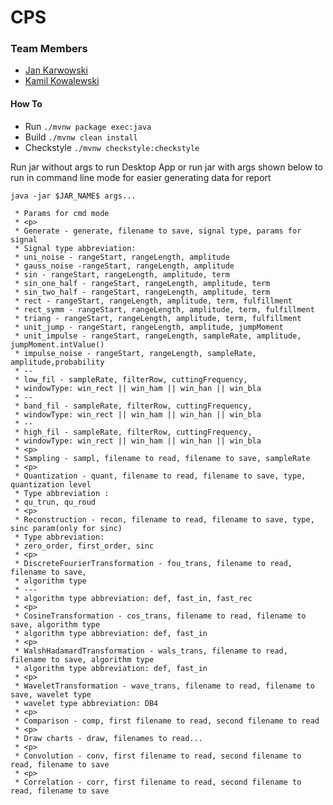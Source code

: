 # CPS

### Team Members
* [Jan Karwowski](https://github.com/karwojan)
* [Kamil Kowalewski](https://github.com/KKowalewski24)

#### How To
* Run `./mvnw package exec:java`
* Build `./mvnw clean install`
* Checkstyle `./mvnw checkstyle:checkstyle`

Run jar without args to run Desktop App or run jar with args shown below 
to run in command line mode for easier generating data for report

`java -jar $JAR_NAME$ args...`

     * Params for cmd mode
     * <p>
     * Generate - generate, filename to save, signal type, params for signal
     * Signal type abbreviation:
     * uni_noise - rangeStart, rangeLength, amplitude
     * gauss_noise -rangeStart, rangeLength, amplitude
     * sin - rangeStart, rangeLength, amplitude, term
     * sin_one_half - rangeStart, rangeLength, amplitude, term
     * sin_two_half - rangeStart, rangeLength, amplitude, term
     * rect - rangeStart, rangeLength, amplitude, term, fulfillment
     * rect_symm - rangeStart, rangeLength, amplitude, term, fulfillment
     * triang - rangeStart, rangeLength, amplitude, term, fulfillment
     * unit_jump - rangeStart, rangeLength, amplitude, jumpMoment
     * unit_impulse - rangeStart, rangeLength, sampleRate, amplitude, jumpMoment.intValue()
     * impulse_noise - rangeStart, rangeLength, sampleRate, amplitude,probability
     * --
     * low_fil - sampleRate, filterRow, cuttingFrequency,
     * windowType: win_rect || win_ham || win_han || win_bla
     * --
     * band_fil - sampleRate, filterRow, cuttingFrequency,
     * windowType: win_rect || win_ham || win_han || win_bla
     * --
     * high_fil - sampleRate, filterRow, cuttingFrequency,
     * windowType: win_rect || win_ham || win_han || win_bla
     * <p>
     * Sampling - sampl, filename to read, filename to save, sampleRate
     * <p>
     * Quantization - quant, filename to read, filename to save, type, quantization level
     * Type abbreviation :
     * qu_trun, qu_roud
     * <p>
     * Reconstruction - recon, filename to read, filename to save, type, sinc param(only for sinc)
     * Type abbreviation:
     * zero_order, first_order, sinc
     * <p>
     * DiscreteFourierTransformation - fou_trans, filename to read, filename to save,
     * algorithm type
     * ---
     * algorithm type abbreviation: def, fast_in, fast_rec
     * <p>
     * CosineTransformation - cos_trans, filename to read, filename to save, algorithm type
     * algorithm type abbreviation: def, fast_in
     * <p>
     * WalshHadamardTransformation - wals_trans, filename to read, filename to save, algorithm type
     * algorithm type abbreviation: def, fast_in
     * <p>
     * WaveletTransformation - wave_trans, filename to read, filename to save, wavelet type
     * wavelet type abbreviation: DB4
     * <p>
     * Comparison - comp, first filename to read, second filename to read
     * <p>
     * Draw charts - draw, filenames to read...
     * <p>
     * Convolution - conv, first filename to read, second filename to read, filename to save
     * <p>
     * Correlation - corr, first filename to read, second filename to read, filename to save
